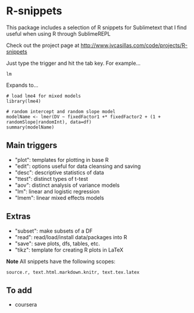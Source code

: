 R-snippets
==========

This package includes a selection of R snippets for Sublimetext that I find useful when using R through SublimeREPL

Check out the project page at http://www.jvcasillas.com/code/projects/R-snippets

Just type the trigger and hit the tab key. For example...

```
lm
```

Expands to...

```
# load lme4 for mixed models
library(lme4)

# random intercept and random slope model
modelName <- lmer(DV ~ fixedFactor1 +* fixedFactor2 + (1 + randomSlope|randomInt), data=df)
summary(modelName)

```

## Main triggers

- "plot": templates for plotting in base R
- "edit": options useful for data cleansing and saving
- "desc": descriptive statistics of data
- "ttest": distinct types of t-test
- "aov": distinct analysis of variance models
- "lm": linear and logistic regression
- "lmem": linear mixed effects models

## Extras

- "subset": make subsets of a DF
- "read": read/load/install data/packages into R
- "save": save plots, dfs, tables, etc.
- "tikz": template for creating R plots in LaTeX

**Note** All snippets have the following scopes:

```
source.r, text.html.markdown.knitr, text.tex.latex
```

## To add

- coursera